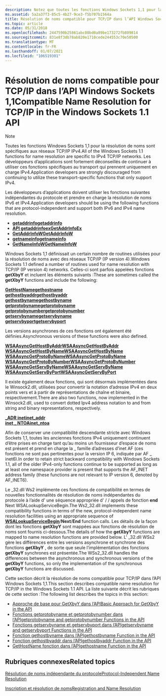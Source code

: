 ```yaml
---
description: Notez que toutes les fonctions Windows Sockets 1,1 pour la résolution de noms sont spécifiques aux réseaux TCP/IP IPv4.
ms.assetid: 5a2a37f3-85c5-4b27-9ce3-f5b707b1564a
title: Résolution de noms compatible pour TCP/IP dans l’API Windows Sockets 1,1
ms.topic: article
ms.date: 05/31/2018
ms.openlocfilehash: 2447590b25861abc80bd0a89be173272fb809814
ms.sourcegitcommit: 831e8f3db78ab820e1710cede244553c70e50500
ms.translationtype: MT
ms.contentlocale: fr-FR
ms.lasthandoff: 01/07/2021
ms.locfileid: "106519301"
---
```

# <a name="compatible-name-resolution-for-tcpip-in-the-windows-sockets-11-api"></a><span data-ttu-id="18fd6-103">Résolution de noms compatible pour TCP/IP dans l’API Windows Sockets 1,1</span><span class="sxs-lookup"><span data-stu-id="18fd6-103">Compatible Name Resolution for TCP/IP in the Windows Sockets 1.1 API</span></span>

> [!Note]  
> <span data-ttu-id="18fd6-104">Toutes les fonctions Windows Sockets 1,1 pour la résolution de noms sont spécifiques aux réseaux TCP/IP IPv4.</span><span class="sxs-lookup"><span data-stu-id="18fd6-104">All of the Windows Sockets 1.1 functions for name resolution are specific to IPv4 TCP/IP networks.</span></span> <span data-ttu-id="18fd6-105">Les développeurs d’applications sont fortement déconseillés de continuer à utiliser ces fonctions spécifiques au transport qui prennent uniquement en charge IPv4.</span><span class="sxs-lookup"><span data-stu-id="18fd6-105">Application developers are strongly discouraged from continuing to utilize these transport-specific functions that only support IPv4.</span></span>

 

<span data-ttu-id="18fd6-106">Les développeurs d’applications doivent utiliser les fonctions suivantes indépendantes du protocole et prendre en charge la résolution de noms IPv6 et IPv4.</span><span class="sxs-lookup"><span data-stu-id="18fd6-106">Application developers should be using the following functions that are protocol-independent and support both IPv6 and IPv4 name resolution.</span></span>

-   [<span data-ttu-id="18fd6-107">**getaddrinfo**</span><span class="sxs-lookup"><span data-stu-id="18fd6-107">**getaddrinfo**</span></span>](/windows/desktop/api/Ws2tcpip/nf-ws2tcpip-getaddrinfo)
-   [<span data-ttu-id="18fd6-108">**API getaddrinfoex**</span><span class="sxs-lookup"><span data-stu-id="18fd6-108">**GetAddrInfoEx**</span></span>](/windows/desktop/api/Ws2tcpip/nf-ws2tcpip-getaddrinfoexa)
-   [<span data-ttu-id="18fd6-109">**GetAddrInfoW**</span><span class="sxs-lookup"><span data-stu-id="18fd6-109">**GetAddrInfoW**</span></span>](/windows/desktop/api/Ws2tcpip/nf-ws2tcpip-getaddrinfow)
-   [<span data-ttu-id="18fd6-110">**getnameinfo**</span><span class="sxs-lookup"><span data-stu-id="18fd6-110">**getnameinfo**</span></span>](/windows/desktop/api/Ws2tcpip/nf-ws2tcpip-getnameinfo)
-   [<span data-ttu-id="18fd6-111">**GetNameInfoW**</span><span class="sxs-lookup"><span data-stu-id="18fd6-111">**GetNameInfoW**</span></span>](/windows/desktop/api/Ws2tcpip/nf-ws2tcpip-getnameinfow)

<span data-ttu-id="18fd6-112">Windows Sockets 1,1 définissait un certain nombre de routines utilisées pour la résolution de noms avec des réseaux TCP/IP (IP version 4).</span><span class="sxs-lookup"><span data-stu-id="18fd6-112">Windows Sockets 1.1 defined a number of routines used for name resolution with TCP/IP (IP version 4) networks.</span></span> <span data-ttu-id="18fd6-113">Celles-ci sont parfois appelées fonctions **getXbyY** et incluent les éléments suivants :</span><span class="sxs-lookup"><span data-stu-id="18fd6-113">These are sometimes called the **getXbyY** functions and include the following:</span></span>

<dl>

[<span data-ttu-id="18fd6-114">**GetHostName**</span><span class="sxs-lookup"><span data-stu-id="18fd6-114">**gethostname**</span></span>](/windows/desktop/api/winsock/nf-winsock-gethostname)  
[<span data-ttu-id="18fd6-115">**gethostbyaddr**</span><span class="sxs-lookup"><span data-stu-id="18fd6-115">**gethostbyaddr**</span></span>](/windows/win32/api/wsipv6ok/nf-wsipv6ok-gethostbyaddr)  
[<span data-ttu-id="18fd6-116">**gethostbyname**</span><span class="sxs-lookup"><span data-stu-id="18fd6-116">**gethostbyname**</span></span>](/windows/win32/api/wsipv6ok/nf-wsipv6ok-gethostbyname)  
[<span data-ttu-id="18fd6-117">**getprotobyname**</span><span class="sxs-lookup"><span data-stu-id="18fd6-117">**getprotobyname**</span></span>](/windows/desktop/api/winsock/nf-winsock-getprotobyname)  
[<span data-ttu-id="18fd6-118">**getprotobynumber**</span><span class="sxs-lookup"><span data-stu-id="18fd6-118">**getprotobynumber**</span></span>](/windows/desktop/api/winsock/nf-winsock-getprotobynumber)  
[<span data-ttu-id="18fd6-119">**getservbyname**</span><span class="sxs-lookup"><span data-stu-id="18fd6-119">**getservbyname**</span></span>](/windows/desktop/api/winsock/nf-winsock-getservbyname)  
[<span data-ttu-id="18fd6-120">**getservbyport**</span><span class="sxs-lookup"><span data-stu-id="18fd6-120">**getservbyport**</span></span>](/windows/desktop/api/winsock/nf-winsock-getservbyport)  
</dl>

<span data-ttu-id="18fd6-121">Les versions asynchrones de ces fonctions ont également été définies.</span><span class="sxs-lookup"><span data-stu-id="18fd6-121">Asynchronous versions of these functions were also defined.</span></span>

<dl>

[<span data-ttu-id="18fd6-122">**WSAAsyncGetHostByAddr**</span><span class="sxs-lookup"><span data-stu-id="18fd6-122">**WSAAsyncGetHostByAddr**</span></span>](/windows/win32/api/winsock/nf-winsock-wsaasyncgethostbyaddr)  
[<span data-ttu-id="18fd6-123">**WSAAsyncGetHostByName**</span><span class="sxs-lookup"><span data-stu-id="18fd6-123">**WSAAsyncGetHostByName**</span></span>](/windows/win32/api/winsock/nf-winsock-wsaasyncgethostbyname)  
[<span data-ttu-id="18fd6-124">**WSAAsyncGetProtoByName**</span><span class="sxs-lookup"><span data-stu-id="18fd6-124">**WSAAsyncGetProtoByName**</span></span>](/windows/desktop/api/winsock/nf-winsock-wsaasyncgetprotobyname)  
[<span data-ttu-id="18fd6-125">**WSAAsyncGetProtoByNumber**</span><span class="sxs-lookup"><span data-stu-id="18fd6-125">**WSAAsyncGetProtoByNumber**</span></span>](/windows/desktop/api/winsock/nf-winsock-wsaasyncgetprotobynumber)  
[<span data-ttu-id="18fd6-126">**WSAAsyncGetServByName**</span><span class="sxs-lookup"><span data-stu-id="18fd6-126">**WSAAsyncGetServByName**</span></span>](/windows/desktop/api/winsock/nf-winsock-wsaasyncgetservbyname)  
[<span data-ttu-id="18fd6-127">**WSAAsyncGetServByPort**</span><span class="sxs-lookup"><span data-stu-id="18fd6-127">**WSAAsyncGetServByPort**</span></span>](/windows/desktop/api/winsock/nf-winsock-wsaasyncgetservbyport)  
</dl>

<span data-ttu-id="18fd6-128">Il existe également deux fonctions, qui sont désormais implémentées dans le Winsock2.dll, utilisées pour convertir la notation d’adresse IPv4 en deux points vers et à partir de représentations de chaîne et binaire, respectivement.</span><span class="sxs-lookup"><span data-stu-id="18fd6-128">There are also two functions, now implemented in the Winsock2.dll, used to convert dotted Ipv4 address notation to and from string and binary representations, respectively.</span></span>

<dl>

[<span data-ttu-id="18fd6-129">**\_ADR inet**</span><span class="sxs-lookup"><span data-stu-id="18fd6-129">**inet\_addr**</span></span>](/windows/win32/api/winsock2/nf-winsock2-inet_addr)  
[<span data-ttu-id="18fd6-130">**inet \_ NTOA**</span><span class="sxs-lookup"><span data-stu-id="18fd6-130">**inet\_ntoa**</span></span>](/windows/win32/api/winsock2/nf-winsock2-inet_ntoa)  
</dl>

<span data-ttu-id="18fd6-131">Afin de conserver une compatibilité descendante stricte avec Windows Sockets 1,1, toutes les anciennes fonctions IPv4 uniquement continuent d’être prises en charge tant qu’au moins un fournisseur d’espace de noms est présent et prend en charge la \_ famille d’adresses d’inet AF (ces fonctions ne sont pas pertinentes pour la version IP 6, indiquée par AF \_ inet6).</span><span class="sxs-lookup"><span data-stu-id="18fd6-131">In order to retain strict backward compatibility with Windows Sockets 1.1, all of the older IPv4-only functions continue to be supported as long as at least one namespace provider is present that supports the AF\_INET address family (these functions are not relevant to IP version 6, denoted by AF\_INET6).</span></span>

<span data-ttu-id="18fd6-132">Le \_32.dll Ws2 implémente ces fonctions de compatibilité en termes de nouvelles fonctionnalités de résolution de noms indépendantes du protocole à l’aide d' [](/windows/desktop/api/Winsock2/nf-winsock2-wsalookupservicebegina)une séquence appropriée d' /  / appels de fonction **end** Next WSALookupServiceBegin.</span><span class="sxs-lookup"><span data-stu-id="18fd6-132">The Ws2\_32.dll implements these compatibility functions in terms of the new, protocol-independent name resolution facilities using an appropriate sequence of [**WSALookupServiceBegin**](/windows/desktop/api/Winsock2/nf-winsock2-wsalookupservicebegina)/**Next**/**End** function calls.</span></span> <span data-ttu-id="18fd6-133">Les détails de la façon dont les fonctions **getXbyY** sont mappées aux fonctions de résolution de noms sont fournis ci-dessous.</span><span class="sxs-lookup"><span data-stu-id="18fd6-133">The details of how the **getXbyY** functions are mapped to name resolution functions are provided below.</span></span> <span data-ttu-id="18fd6-134">L' \_32.dll WSs2 gère les différences entre les versions asynchrone et synchrone des fonctions **getXbyY** , de sorte que seule l’implémentation des fonctions **getXbyY** synchrones est présentée.</span><span class="sxs-lookup"><span data-stu-id="18fd6-134">The WSs2\_32.dll handles the differences between the asynchronous and synchronous versions of the **getXbyY** functions, so only the implementation of the synchronous **getXbyY** functions are discussed.</span></span>

<span data-ttu-id="18fd6-135">Cette section décrit la résolution de noms compatible pour TCP/IP dans l’API Windows Sockets 1,1.</span><span class="sxs-lookup"><span data-stu-id="18fd6-135">This section describes compatible name resolution for TCP/IP in the Windows Sockets 1.1 API.</span></span> <span data-ttu-id="18fd6-136">La liste suivante décrit les rubriques de cette section :</span><span class="sxs-lookup"><span data-stu-id="18fd6-136">The following list describes the topics in this section:</span></span>

-   [<span data-ttu-id="18fd6-137">Approche de base pour GetXbyY dans l’API</span><span class="sxs-lookup"><span data-stu-id="18fd6-137">Basic Approach for GetXbyY in the API</span></span>](basic-approach-for-getxbyy-in-the-api-2.md)
-   [<span data-ttu-id="18fd6-138">Fonctions getprotobyname et getprotobynumber dans l’API</span><span class="sxs-lookup"><span data-stu-id="18fd6-138">getprotobyname and getprotobynumber Functions in the API</span></span>](getprotobyname-and-getprotobynumber-functions-in-the-api-2.md)
-   [<span data-ttu-id="18fd6-139">Fonctions getservbyname et getservbyport dans l’API</span><span class="sxs-lookup"><span data-stu-id="18fd6-139">getservbyname and getservbyport Functions in the API</span></span>](getservbyname-and-getservbyport-functions-in-the-api-2.md)
-   [<span data-ttu-id="18fd6-140">Fonction gethostbyname dans l’API</span><span class="sxs-lookup"><span data-stu-id="18fd6-140">gethostbyname Function in the API</span></span>](gethostbyname-function-in-the-api-2.md)
-   [<span data-ttu-id="18fd6-141">Fonction gethostbyaddr dans l’API</span><span class="sxs-lookup"><span data-stu-id="18fd6-141">gethostbyaddr Function in the API</span></span>](gethostbyaddr-function-in-the-api-2.md)
-   [<span data-ttu-id="18fd6-142">GetHostName fonction dans l’API</span><span class="sxs-lookup"><span data-stu-id="18fd6-142">gethostname Function in the API</span></span>](gethostname-function-in-the-api-2.md)

## <a name="related-topics"></a><span data-ttu-id="18fd6-143">Rubriques connexes</span><span class="sxs-lookup"><span data-stu-id="18fd6-143">Related topics</span></span>

<dl> <dt>

[<span data-ttu-id="18fd6-144">Résolution de noms indépendante du protocole</span><span class="sxs-lookup"><span data-stu-id="18fd6-144">Protocol-Independent Name Resolution</span></span>](protocol-independent-name-resolution-2.md)
</dt> <dt>

[<span data-ttu-id="18fd6-145">Inscription et résolution de noms</span><span class="sxs-lookup"><span data-stu-id="18fd6-145">Registration and Name Resolution</span></span>](registration-and-name-resolution-2.md)
</dt> </dl>

 

 
